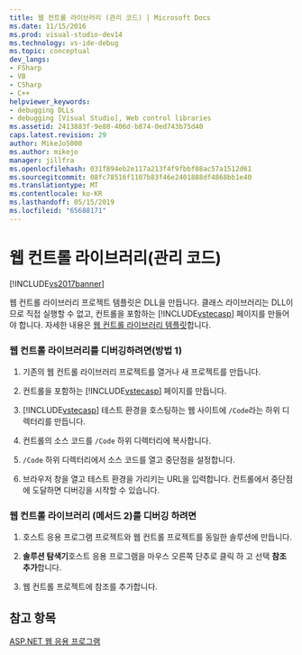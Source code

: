 ```yaml
---
title: 웹 컨트롤 라이브러리 (관리 코드) | Microsoft Docs
ms.date: 11/15/2016
ms.prod: visual-studio-dev14
ms.technology: vs-ide-debug
ms.topic: conceptual
dev_langs:
- FSharp
- VB
- CSharp
- C++
helpviewer_keywords:
- debugging DLLs
- debugging [Visual Studio], Web control libraries
ms.assetid: 2413883f-9e88-406d-b874-0ed743b75d40
caps.latest.revision: 29
author: MikeJo5000
ms.author: mikejo
manager: jillfra
ms.openlocfilehash: 031f894eb2e117a213f4f9fbbf08ac57a1512d61
ms.sourcegitcommit: 08fc78516f1107b83f46e2401888df4868bb1e40
ms.translationtype: MT
ms.contentlocale: ko-KR
ms.lasthandoff: 05/15/2019
ms.locfileid: "65688171"
---
```

# <a name="web-control-library-managed-code"></a>웹 컨트롤 라이브러리(관리 코드)
[!INCLUDE[vs2017banner](../includes/vs2017banner.md)]

웹 컨트롤 라이브러리 프로젝트 템플릿은 DLL을 만듭니다. 클래스 라이브러리는 DLL이므로 직접 실행할 수 없고, 컨트롤을 포함하는 [!INCLUDE[vstecasp](../includes/vstecasp-md.md)] 페이지를 만들어야 합니다. 자세한 내용은 [웹 컨트롤 라이브러리 템플릿](https://msdn.microsoft.com/00666b07-71d2-4ace-a13c-cc130a3ce372)합니다.  
  
### <a name="to-debug-a-web-control-library-method-1"></a>웹 컨트롤 라이브러리를 디버깅하려면(방법 1)  
  
1. 기존의 웹 컨트롤 라이브러리 프로젝트를 열거나 새 프로젝트를 만듭니다.  
  
2. 컨트롤을 포함하는 [!INCLUDE[vstecasp](../includes/vstecasp-md.md)] 페이지를 만듭니다.  
  
3. [!INCLUDE[vstecasp](../includes/vstecasp-md.md)] 테스트 환경을 호스팅하는 웹 사이트에 `/Code`라는 하위 디렉터리를 만듭니다.  
  
4. 컨트롤의 소스 코드를 `/Code` 하위 디렉터리에 복사합니다.  
  
5. `/Code` 하위 디렉터리에서 소스 코드를 열고 중단점을 설정합니다.  
  
6. 브라우저 창을 열고 테스트 환경을 가리키는 URL을 입력합니다. 컨트롤에서 중단점에 도달하면 디버깅을 시작할 수 있습니다.  
  
### <a name="to-debug-a-web-control-library-method-2"></a>웹 컨트롤 라이브러리 (메서드 2)를 디버깅 하려면  
  
1. 호스트 응용 프로그램 프로젝트와 웹 컨트롤 프로젝트를 동일한 솔루션에 만듭니다.  
  
2. **솔루션 탐색기**호스트 응용 프로그램을 마우스 오른쪽 단추로 클릭 하 고 선택 **참조 추가**합니다.  
  
3. 웹 컨트롤 프로젝트에 참조를 추가합니다.  
  
## <a name="see-also"></a>참고 항목  
 [ASP.NET 웹 응용 프로그램](../debugger/debugging-preparation-aspnet-web-applications.md)
